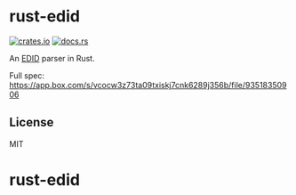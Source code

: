 # rust-edid

[![crates.io](https://img.shields.io/crates/v/edid.svg)](https://crates.io/crates/edid)
[![docs.rs](https://docs.rs/edid/badge.svg)](https://docs.rs/edid)

An [EDID](https://en.wikipedia.org/wiki/Extended_Display_Identification_Data) parser in Rust.

Full spec: https://app.box.com/s/vcocw3z73ta09txiskj7cnk6289j356b/file/93518350906

## License

MIT
# rust-edid
